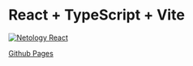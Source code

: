 # React + TypeScript + Vite

[![Netology React](https://github.com/coolpak/ra_props/actions/workflows/web.yml/badge.svg?branch=main)](https://github.com/coolpak/ra_props/actions/workflows/web.yml)



[Github Pages]()